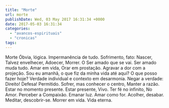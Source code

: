 ```yaml
---
title: "Morte"
url: morte
publishDate: Wed, 03 May 2017 16:31:34 +0000
date: 2017-05-03 16:31:34
categories: 
  - "avancos-espirituais"
  - "cronicas"
tags: 
---
```

Morte
Óbvia, lógica.
Impermanência de tudo.
Sofrimento, fato:
Nascer,
Talvez envelhecer,
Adoecer,
Morrer.
O Ser amado que se vai.
Ser amado muda tudo.
Amar em vida,
Orar em prostação.
Agravar a dor com a projeção.
Sou eu amanhã,
o que fiz da minha vida
até aqui?
O que posso fazer hoje?
Verdade individual e contexto
em desarmonia.
Negar a verdade:
Direito! Defesa!
Permitido.
Sofrer, mas conhecer o centro,
Manter a razão.
Estar no momento presente.
Estar presente,
Vivo.
Ter fé no infinito,
No Amor.
Perceber a Compaixão.
Emanar luz.
Amar como for.
Acolher, desabar.
Meditar, descobrir-se.
Morrer em vida.
Vida eterna.
